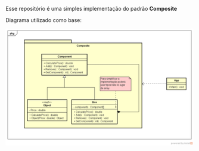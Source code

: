 ﻿Esse repositório é uma simples implementação do padrão **Composite**

Diagrama utilizado como base:

![Diagrama](Composite-Box.png)